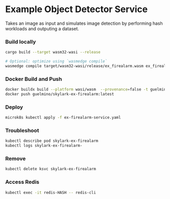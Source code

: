 # Example Object Detector Service
Takes an image as input and simulates image detection by performing hash workloads and outputing a dataset.

### Build locally
```bash
cargo build --target wasm32-wasi --release

# Optional: optimize using `wasmedge compile`
wasmedge compile target/wasm32-wasi/release/ex_firealarm.wasm ex_firealarm.wasm
```
### Docker Build and Push
```bash
docker buildx build --platform wasi/wasm  --provenance=false -t guelmino/skylark-ex-firealarm:latest .
docker push guelmino/skylark-ex-firealarm:latest
```
### Deploy
```bash
microk8s kubectl apply -f ex-firealarm-service.yaml
```
### Troubleshoot
```bash
kubectl describe pod skylark-ex-firealarm
kubectl logs skylark-ex-firealarm-
```
### Remove
```bash
kubectl delete ksvc skylark-ex-firealarm
```
### Access Redis
```bash
kubectl exec -it redis-HASH -- redis-cli
```


